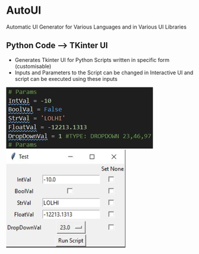 # AutoUI
 Automatic UI Generator for Various Languages and in Various UI Libraries

## Python Code --> TKinter UI
   - Generates Tkinter UI for Python Scripts written in specific form (customisable)
   - Inputs and Parameters to the Script can be changed in Interactive UI and script can be executed using these inputs
   
   ![Params](https://github.com/KausikN/AutoUI/blob/master/Images/Params.JPG)
   ![UI](https://github.com/KausikN/AutoUI/blob/master/Images/UI.JPG)
